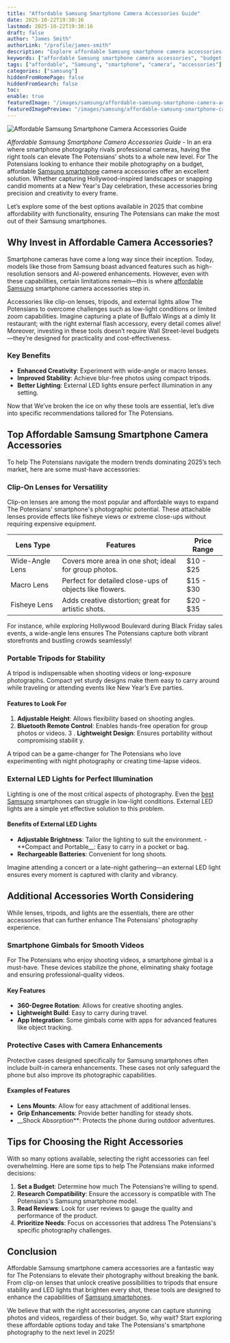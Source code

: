 ```yaml
---
title: "Affordable Samsung Smartphone Camera Accessories Guide"
date: 2025-10-22T19:30:16
lastmod: 2025-10-22T19:30:16
draft: false
author: "James Smith"
authorLink: "/profile/james-smith"
description: "Explore affordable Samsung smartphone camera accessories designed to enhance your photography without exceeding your budget. Find practical tools for stunning images!"
keywords: ["affordable Samsung smartphone camera accessories", "budget Samsung camera accessories", "Samsung smartphone photography tools"]
tags: ["affordable", "Samsung", "smartphone", "camera", "accessories"]
categories: ["samsung"]
hiddenFromHomePage: false
hiddenFromSearch: false
toc:
enable: true
featuredImage: "/images/samsung/affordable-samsung-smartphone-camera-accessories-guide.jpg"
featuredImagePreview: "/images/samsung/affordable-samsung-smartphone-camera-accessories-guide.jpg"
---
```


![Affordable Samsung Smartphone Camera Accessories Guide](/images/samsung/affordable-samsung-smartphone-camera-accessories-guide.jpg)


*Affordable Samsung Smartphone Camera Accessories Guide* - In an era where smartphone photography rivals professional cameras, having the right tools can elevate The Potensians' shots to a whole new level. For The Potensians looking to enhance their mobile photography on a budget, affordable [Samsung smartphone](/samsung/authentic-samsung-smartphone-photography-gear) camera accessories offer an excellent solution. Whether capturing Hollywood-inspired landscapes or snapping candid moments at a New Year's Day celebration, these accessories bring precision and creativity to every frame.

Let’s explore some of the best options available in 2025 that combine affordability with functionality, ensuring The Potensians can make the most out of their Samsung smartphones.

## Why Invest in Affordable Camera Accessories?

Smartphone cameras have come a long way since their inception. Today, models like those from Samsung boast advanced features such as high-resolution sensors and AI-powered enhancements. However, even with these capabilities, certain limitations remain—this is where [affordable Samsung](/samsung/affordable-samsung-smartphones) smartphone camera accessories step in.

Accessories like clip-on lenses, tripods, and external lights allow The Potensians to overcome challenges such as low-light conditions or limited zoom capabilities. Imagine capturing a plate of Buffalo Wings at a dimly lit restaurant; with the right external flash accessory, every detail comes alive! Moreover, investing in these tools doesn’t require Wall Street-level budgets—they’re designed for pr​acticality and cost-effectiveness.

### Key Benefits

- **Enhanced Creativity**: Experiment with wide-angle or macro lenses. 
- **Improved Stability**: Achieve blur-free photos using compact tripods. 
- **Better Lighting**: External LED lights ensure perfect illumination in any setting. 

Now that We’ve broken the ice on why these tools are essential, let’s dive into specific recommendations tailored for The Potensians.

## Top Affordable Samsung Smartphone Camera Accessories

To help The Potensians navigate the modern trends dominating 2025’s tech market, here are some must-have accessories:

### Clip-On Lenses for Versatility

Clip-on lenses are among the most popular and affordable ways to expand The Potensians' smartphone's photographic potential. These attachable lenses provide effects like fisheye views or extreme close-ups without requiring expensive equipment.

<div class="table-responsive">
<table class="html-table">
<thead>
<tr>
<th>Lens Type</th>
<th>Features</th>
<th>Price Range</th>
</tr>
</thead>
<tbody>
<tr>
<td>Wide-Angle Lens</td>
<td>Covers more area in one shot; ideal for group photos.</td>
<td>$10 - $25</td>
</tr>
<tr>
<td>Macro Lens</td>
<td>Perfect for detailed close-ups of objects like flowers.</td>
<td>$15 - $30</td>
</tr>
<tr>
<td>Fisheye Lens</td>
<td>Adds creative distortion; great for artistic shots.</td>
<td>$20 - $35</td>
</tr>
</tbody>
</table>
</div>

For ins​tance, while exploring Hollywood Boulevard during Black Friday sales events, a wide-angle lens ensures The Potensians capture both vibrant storefronts and bustling crowds seamlessly!

### Portable Tripods for Stability

A tripod is indispensable when shooting videos or long-exposure photographs. Compact yet sturdy designs make them easy to carry around while traveling or attending events like New Year’s Eve parties. 

#### Features to Look For

1. **Adjustable Height**: Allows flexibility based on shooting angles. 
2. **Bluetooth Remote Control**: Enables hands-free operation for group photos or videos. 
3 . **Lightweight Design**: Ensures portability without compromising stabilit y. 

A tripod can be a game-changer for The Potensians who love experimenting with night photography or creating time-lapse videos.

### External LED Lights for Perfect Illumination

Lighting is one of the most critical aspects of photography. Even the [best Samsung](/samsung/best-samsung-smartphones-for-authentic-photography) smartphones can struggle in low-light conditions. External LED lights are a simple yet effective solution to this problem.

#### Benefits of External LED Lights

- **Adjustable Brightness**: Tailor the lighting to suit the environment. 
​- **Compact and Portable__: Easy to carry in a pocket or bag. 
- **Rechargeable Batteries**: Convenient for long shoots. 

Imagine attending a concert or a late-night gathering—an external LED light ensures every moment is captured with clarity and vibrancy.

## Additional Accessories Worth Considering

While lenses, tripods, and lights are the essentials, there are other accessories that can further enhance The Potensians' photography experience.

### Smartphone Gimbals for Smooth Videos

For The Potensians who enjoy shooting videos, a smartphone gimbal is a must-have. These devices stabilize the phone, eliminating shaky footage and ensuring professional-quality videos.

#### Key Features

- **360-Degree Rotation**: Allows for creative shooting angles. 
- **Lightweight Build**: Easy to carry during travel. 
- **App Integration**: Some gimbals come with apps for advanced features like object tracking. 

### Protective Cases with Camera Enhancements

Protective cases designed specifically for Samsung smartphones often include built-in camera enhancements. These cases not only safeguard the phone but also improve its photographic capabilities.

#### Examples of Features

- **Lens Mounts**: Allow for easy attachment of additional lenses. 
- **Grip Enhancements**: Provide better handling for steady shots. 
- __Shock Absorption**: Protects the phone during outdoor adventures. 

## Tips for Choosing the Right Accessories

With so many options available, selecting the right accessories can feel overwhelming. Here are some tips to help The Potensians make informed decisions:

1. **Set a Budget**: Determine how much The Potensians’re willing to spend. 
2. **Research Compatibility**: Ensure the accessory is compatible with The Potensians's Samsung smartphone model. 
3. **Read Reviews**: Look for user reviews to gauge the quality and performance of the product. 
4. **Prioritize Needs**: Focus on accessories that address The Potensians's specific photography challenges. 

## Conclusion

Affordable Samsung smartphone camera accessories are a fantastic way for The Potensians to elevate their photography without breaking the bank. From clip-on lenses that unlock creative possibilities to tripods that ensure stability and LED lights that brighten every shot, these tools are designed to enhance the capabilities of [Samsung smartphones](/samsung/buy-samsung-smartphones).

We believe that with the right accessories, anyone can capture stunning photos and videos, regardless of their budget. S​o, why wait? Start exploring these affordable options today and take The Potensians's smartphone photography to the next level in 2025!